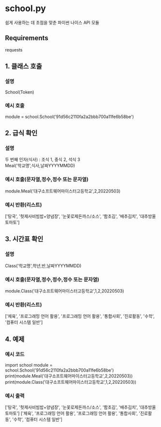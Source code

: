 # school.py
쉽게 사용하는 데 초점을 맞춘 파이썬 나이스 API 모듈

## Requirements
requests

## 1. 클래스 호출
### 설명
School(Token)
### 예시 호출
module = school.School('91d56c2110fa2a2bbb700a11fe6b58be')

## 2. 급식 확인
### 설명
두 번째 인자(식사) : 조식 1, 중식 2, 석식 3</br>
Meal('학교명',식사,날짜YYYYMMDD)
### 예시 호출(문자열,정수,정수 또는 문자열)
module.Meal('대구소프트웨어마이스터고등학교',2,20220503)
### 예시 반환(리스트)
['탕국', '헛제사비빔밥+양념장', '눈꽃로제돈까스/소스', '함초김', '배추김치', '대추방울토마토']

## 3. 시간표 확인
### 설명
Class('학교명',학년,반,날짜YYYYMMDD)
### 예시 호출(문자열,정수,정수,정수 또는 문자열)
module.Class('대구소프트웨어마이스터고등학교',1,2,20220503)
### 예시 반환(리스트)
['체육', '프로그래밍 언어 활용', '프로그래밍 언어 활용', '통합사회', '진로활동', '수학', '컴퓨터 시스템 일반']

## 4. 예제
### 예시 코드
import school
module = school.School('91d56c2110fa2a2bbb700a11fe6b58be')
print(module.Meal('대구소프트웨어마이스터고등학교',2,20220503))
print(module.Class('대구소프트웨어마이스터고등학교',1,2,20220503))
### 예시 출력
['탕국', '헛제사비빔밥+양념장', '눈꽃로제돈까스/소스', '함초김', '배추김치', '대추방울토마토']
['체육', '프로그래밍 언어 활용', '프로그래밍 언어 활용', '통합사회', '진로활동', '수학', '컴퓨터 시스템 일반']
